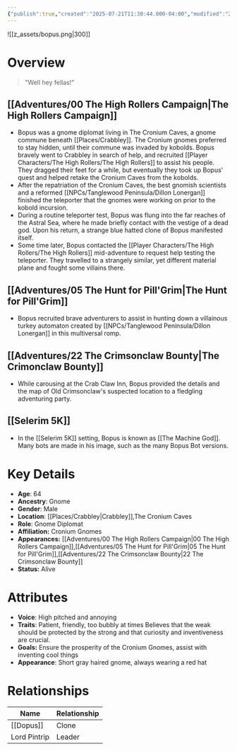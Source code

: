 ```yaml
---
{"publish":true,"created":"2025-07-21T11:30:44.000-04:00","modified":"2025-10-17T11:13:56.938-04:00","cssclasses":""}
---
```


![[z_assets/bopus.png|300]]

# Overview
> "Well hey fellas!" 

## [[Adventures/00 The High Rollers Campaign\|The High Rollers Campaign]]
- Bopus was a gnome diplomat living in The Cronium Caves, a gnome commune beneath [[Places/Crabbley]]. The Cronium gnomes preferred to stay hidden, until their commune was invaded by kobolds. Bopus bravely went to Crabbley in search of help, and recruited [[Player Characters/The High Rollers/The High Rollers]] to assist his people. They dragged their feet for a while, but eventually they took up Bopus' quest and helped retake the Cronium Caves from the kobolds.
- After the repatriation of the Cronium Caves, the best gnomish scientists and a reformed [[NPCs/Tanglewood Peninsula/Dillon Lonergan]] finished the teleporter that the gnomes were working on prior to the kobold incursion.
- During a routine teleporter test, Bopus was flung into the far reaches of the Astral Sea, where he made briefly contact with the vestige of a dead god. Upon his return, a strange blue hatted clone of Bopus manifested itself.
- Some time later, Bopus contacted the [[Player Characters/The High Rollers/The High Rollers]] mid-adventure to request help testing the teleporter. They travelled to a strangely similar, yet different material plane and fought some villains there.

## [[Adventures/05 The Hunt for Pill'Grim\|The Hunt for Pill'Grim]]
- Bopus recruited brave adventurers to assist in hunting down a villainous turkey automaton created by [[NPCs/Tanglewood Peninsula/Dillon Lonergan]] in this multiversal romp.

## [[Adventures/22 The Crimsonclaw Bounty\|The Crimonclaw Bounty]]
- While carousing at the Crab Claw Inn, Bopus provided the details and the map of Old Crimsonclaw's suspected location to a fledgling adventuring party.

## [[Selerim 5K]]
- In the [[Selerim 5K]] setting, Bopus is known as [[The Machine God]]. Many bots are made in his image, such as the many Bopus Bot versions.

# Key Details
- **Age**: 64
- **Ancestry**: Gnome
- **Gender**: Male
- **Location**: [[Places/Crabbley\|Crabbley]],The Cronium Caves
- **Role**: Gnome Diplomat
- **Affiliation:** Cronium Gnomes
- **Appearances:** [[Adventures/00 The High Rollers Campaign\|00 The High Rollers Campaign]],[[Adventures/05 The Hunt for Pill'Grim\|05 The Hunt for Pill'Grim]],[[Adventures/22 The Crimsonclaw Bounty\|22 The Crimsonclaw Bounty]]
- **Status:** Alive

# Attributes
- **Voice**: High pitched and annoying
- **Traits**: Patient, friendly, too bubbly at times Believes that the weak should be protected by the strong and that curiosity and inventiveness are crucial.
- **Goals:** Ensure the prosperity of the Cronium Gnomes, assist with inventing cool things
- **Appearance**: Short gray haired gnome, always wearing a red hat

# Relationships

| Name         | Relationship |
| ------------ | ------------ |
| [[Dopus]]    | Clone        |
| Lord Pintrip | Leader       |
